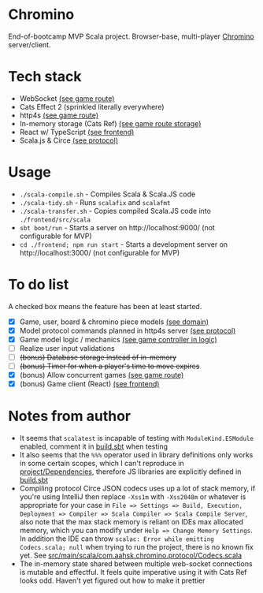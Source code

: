 # Chromino
End-of-bootcamp MVP Scala project. Browser-base, multi-player [Chromino](https://en.wikipedia.org/wiki/Chromino)
server/client.

# Tech stack
- WebSocket [(see game route)](src/main/scala/com.aahsk.chromino.http/GameRoute.scala)
- Cats Effect 2 (sprinkled literally everywhere) 
- http4s [(see game route)](src/main/scala/com.aahsk.chromino.http/GameRoute.scala)
- In-memory storage (Cats Ref) [(see game route storage)](./src/main/scala/com.aahsk.chromino.http/GameRoute.scala)
- React w/ TypeScript [(see frontend)](./frontend)
- Scala.js & Circe [(see protocol)](src/main/scala/com.aahsk.chromino.protocol)

# Usage
- `./scala-compile.sh` - Compiles Scala & Scala.JS code    
- `./scala-tidy.sh` - Runs `scalafix` and `scalafmt` 
- `./scala-transfer.sh` - Copies compiled Scala.JS code into `./frontend/src/scala` 
- `sbt boot/run` - Starts a server on http://localhost:9000/ (not configurable for MVP)  
- `cd ./frontend; npm run start` - Starts a development server on http://localhost:3000/ (not configurable for MVP)  

# To do list
A checked box means the feature has been at least started.   

- [x] Game, user, board & chromino piece models [(see domain)](src/main/scala/com/aahsk/chromino/domain)
- [x] Model protocol commands planned in http4s server [(see protocol)](src/main/scala/com.aahsk.chromino.protocol)
- [x] Game model logic / mechanics [(see game controller in logic)](src/main/scala/com.aahsk.chromino.logic/GameController.scala)
- [ ] Realize user input validations
- [ ] ~~(bonus) Database storage instead of in-memory~~
- [ ] ~~(bonus) Timer for when a player's time to move expires~~
- [X] (bonus) Allow concurrent games [(see game route)](src/main/scala/com.aahsk.chromino.http/GameRoute.scala)
- [X] (bonus) Game client (React) [(see frontend)](./frontend)

# Notes from author
- It seems that `scalatest` is incapable of testing with `ModuleKind.ESModule` enabled, comment it
    in [build.sbt](./build.sbt) when testing  
- It also seems that the `%%%` operator used in library definitions only works in some certain scopes, which I can't
    reproduce in [project/Dependencies](./project/Dependencies), therefore JS libraries are explicitly defined
    in [build.sbt](./build.sbt)
- Compiling protocol Circe JSON codecs uses up a lot of stack memory, if you're using IntelliJ then replace
    `-Xss1m` with `-Xss2048m` or whatever is appropriate for your case
    in `File => Settings => Build, Execution, Deployment => Compiler => Scala Compiler => Scala Compile Server`,
    also note that the max stack memory is reliant on IDEs max allocated memory, which you can modify under
    `Help => Change Memory Settings`. In addition the IDE can throw `scalac: Error while emitting Codecs.scala; null`
    when trying to run the project, there is no known fix yet. See
    [src/main/scala/com.aahsk.chromino.protocol/Codecs.scala](./src/main/scala/com.aahsk.chromino.protocol/Codecs.scala)
- The in-memory state shared between multiple web-socket connections is mutable and effectful. It feels quite imperative
    using it with Cats Ref looks odd. Haven't yet figured out how to make it prettier
